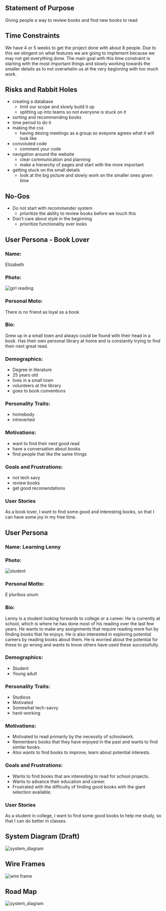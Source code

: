 ## Statement of Purpose

Giving people a way to review books and find new books to read

## Time Constraints

We have 4 or 5 weeks to get the project done with about 8 people. Due to this
we stingent on what features we are going to implement because we may not get everything
done. The main goal with this time constraint is starting with the most important things and
slowly working towards the smaller details as to not overwhelm us at the very beginning with
too much work.

## Risks and Rabbit Holes

- creating a database
  - limit our scope and slowly build it up
  - splitting up into teams so not everyone is stuck on it
- sorting and recommending books
- time period to do it
- making the css
  - having desing meetings as a group so eveyone agrees what it will look like
- convoluted code
  - comment your code
- navigation around the website
  - clear communication and planning
  - make a hierarchy of pages and start with the more important
- getting stuck on the small details
  - look at the big picture and slowly work on the smaller ones given time

## No-Gos

- Do not start with recommender system
  - prioritize the ability to review books before we touch this
- Don't care about style in the beginning
  - prioritize functionality over looks

## User Persona - Book Lover

### Name:

Elizabeth

### Photo:

![girl reading](./book.jfif)

### Personal Moto:

There is no friend as loyal as a book

### Bio:

Grew up in a small town and always could be found with their head in a book.
Has their own personal library at home and is constantly trying to find their next great read.

### Demographics:

- Degree in literature
- 25 years old
- lives in a small town
- volunteers at the library
- goes to book conventions

### Personality Traits:

- homebody
- intreverted

### Motivations:

- want to find their next good read
- have a conversation about books
- find people that like the same things

### Goals and Frustrations:

- not tech savy
- review books
- get good recomendations

### User Stories
As a book lover, I want to find some good and interestnig books, so that I can have some joy in my free time. 

## User Persona

### Name: Learning Lenny

### Photo:

![student](./studying.jfif)

### Personal Motto:

E pluribus unum

### Bio:

Lenny is a student looking forwards to college or a career. He is currently at school, which is where he has done most of his reading over the last few years. He wants to make any assignments that require reading more fun by finding books that he enjoys. He is also interested in exploring potential careers by reading books about them. He is worried about the potential for these to go wrong and wants to know others have used these successfully.

### Demographics:

- Student
- Young adult

### Personality Traits:

- Studious
- Motivated
- Somewhat tech-savvy
- hard-working

### Motivations:

- Motivated to read primarily by the necessity of schoolwork.
- Remembers books that they have enjoyed in the past and wants to find similar books.
- Also wants to find books to improve, learn about potential interests.

### Goals and Frustrations:

- Wants to find books that are interesting to read for school projects.
- Wants to advance their education and career.
- Frustrated with the difficulty of finding good books with the giant selection available.

### User Stories
As a student in college, I want to find some good books to help me study, so that I can do better in classes. 

## System Diagram (Draft)

![system_diagram](./system_diagram_draft.png)

## Wire Frames

![wire frame](./Wireframes.jpg)

## Road Map

![system_diagram](./roadmap.jpg)
